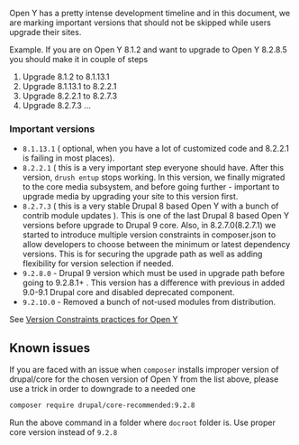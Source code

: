 Open Y has a pretty intense development timeline and in this document, we are marking important versions that should not be skipped while users upgrade their sites.

Example. If you are on Open Y 8.1.2 and want to upgrade to Open Y 8.2.8.5 you should make it in couple of steps
1. Upgrade 8.1.2 to 8.1.13.1
1. Upgrade 8.1.13.1 to 8.2.2.1
1. Upgrade 8.2.2.1 to 8.2.7.3
1. Upgrade 8.2.7.3 ...


### Important versions

* `8.1.13.1` ( optional, when you have a lot of customized code and 8.2.2.1 is failing in most places). 
* `8.2.2.1` ( this is a very important step everyone should have. After this version, `drush entup` stops working. In this version, we finally migrated to the core media subsystem, and before going further - important to upgrade media by upgrading your site to this version first.
* `8.2.7.3` ( this is a very stable Drupal 8 based Open Y with a bunch of contrib module updates ). This is one of the last Drupal 8 based Open Y versions before upgrade to Drupal 9 core. Also, in 8.2.7.0(8.2.7.1) we started to introduce multiple version constraints in composer.json to allow developers to choose between the minimum or latest dependency versions. This is for securing the upgrade path as well as adding flexibility for version selection if needed.
* `9.2.8.0` - Drupal 9 version which must be used in upgrade path before going to 9.2.8.1+ . This version has a difference with previous in added 9.0-9.1 Drupal core and disabled deprecated component.
* `9.2.10.0` - Removed a bunch of not-used modules from distribution. 


See [Version Constraints practices for Open Y](https://github.com/ymcatwincities/openy/wiki/Composer-version-constraints-for-Open-Y)

## Known issues

If you are faced with an issue when `composer` installs improper version of drupal/core for the chosen version of Open Y from the list above, please use a trick in order to downgrade to a needed one

```sh
composer require drupal/core-recommended:9.2.8
```
Run the above command in a folder where `docroot` folder is.
Use proper core version instead of `9.2.8` 

